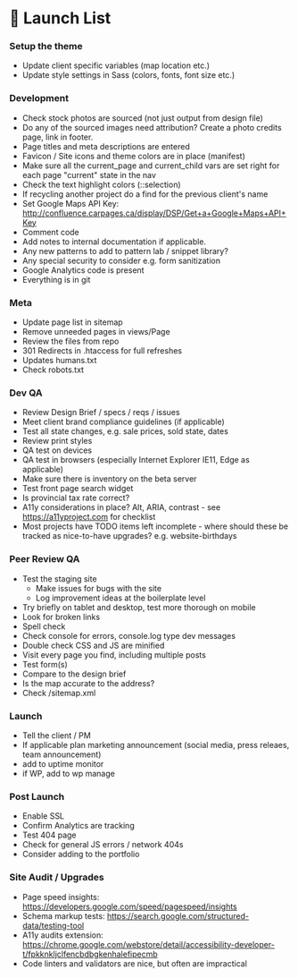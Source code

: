 
# 🚀 Launch List

### Setup the theme

* Update client specific variables (map location etc.)
* Update style settings in Sass (colors, fonts, font size etc.)


### Development

* Check stock photos are sourced (not just output from design file)
* Do any of the sourced images need attribution? Create a photo credits page, link in footer.
* Page titles and meta descriptions are entered
* Favicon / Site icons and theme colors are in place (manifest)
* Make sure all the current_page and current_child vars are set right for each page "current" state in the nav
* Check the text highlight colors (::selection)
* If recycling another project do a find for the previous client's name
* Set Google Maps API Key: http://confluence.carpages.ca/display/DSP/Get+a+Google+Maps+API+Key
* Comment code
* Add notes to internal documentation if applicable.
* Any new patterns to add to pattern lab / snippet library?
* Any special security to consider e.g. form sanitization
* Google Analytics code is present
* Everything is in git


### Meta

* Update page list in sitemap
* Remove unneeded pages in views/Page
* Review the files from repo
* 301 Redirects in .htaccess for full refreshes
* Updates humans.txt
* Check robots.txt


### Dev QA

* Review Design Brief / specs / reqs / issues
* Meet client brand compliance guidelines (if applicable)
* Test all state changes, e.g. sale prices, sold state, dates
* Review print styles
* QA test on devices
* QA test in browsers (especially Internet Explorer IE11, Edge as applicable)
* Make sure there is inventory on the beta server
* Test front page search widget
* Is provincial tax rate correct? 
* A11y considerations in place? Alt, ARIA, contrast - see https://a11yproject.com for checklist
* Most projects have TODO items left incomplete - where should these be tracked as nice-to-have upgrades? e.g. website-birthdays


### Peer Review QA

* Test the staging site
  * Make issues for bugs with the site
  * Log improvement ideas at the boilerplate level
* Try briefly on tablet and desktop, test more thorough on mobile
* Look for broken links
* Spell check
* Check console for errors, console.log type dev messages
* Double check CSS and JS are minified
* Visit every page you find, including multiple posts
* Test form(s)
* Compare to the design brief
* Is the map accurate to the address?
* Check /sitemap.xml


### Launch

* Tell the client / PM
* If applicable plan marketing announcement (social media, press releaes, team announcement)
* add to uptime monitor
* if WP, add to wp manage


### Post Launch

* Enable SSL
* Confirm Analytics are tracking
* Test 404 page
* Check for general JS errors / network 404s
* Consider adding to the portfolio


### Site Audit / Upgrades

* Page speed insights: https://developers.google.com/speed/pagespeed/insights  
* Schema markup tests: https://search.google.com/structured-data/testing-tool  
* A11y audits extension: https://chrome.google.com/webstore/detail/accessibility-developer-t/fpkknkljclfencbdbgkenhalefipecmb    
* Code linters and validators are nice, but often are impractical    
